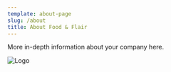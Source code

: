 ```yaml
---
template: about-page
slug: /about
title: About Food & Flair
---
```

More in-depth information about your company here.

![Logo](/assets/food-flair-designs.white-background-logo.png "Logo")